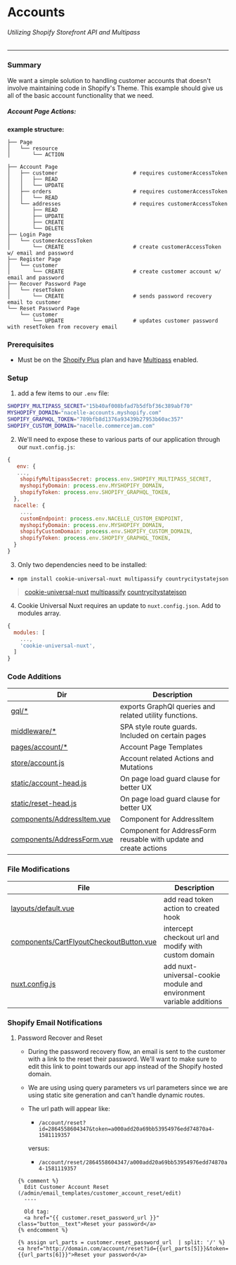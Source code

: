 # Accounts
###### Utilizing Shopify Storefront API and Multipass
---

### Summary
We want a simple solution to handling customer accounts that doesn't involve maintaining code in Shopify's Theme. This example should give us all of the basic account functionality that we need.

##### Account Page Actions:

**example structure:**
```tree
├── Page
│   └── resource
│       └── ACTION
```
```tree
├── Account Page
│   ├── customer                        # requires customerAccessToken
│   │   ├── READ 
│   │   └── UPDATE
│   ├── orders                          # requires customerAccessToken
│   │   └── READ
│   └── addresses                       # requires customerAccessToken
│       ├── READ
│       ├── UPDATE
│       ├── CREATE
│       └── DELETE
├── Login Page
│   └── customerAccessToken
│       └── CREATE                      # create customerAccessToken w/ email and password
├── Register Page
│   └── customer
│       └── CREATE                      # create customer account w/ email and password 
├── Recover Password Page
│   └── resetToken
│       └── CREATE                      # sends password recovery email to customer
└── Reset Password Page
    └── customer
        └── UPDATE                      # updates customer password with resetToken from recovery email
```

### Prerequisites
* Must be on the [Shopify Plus](https://www.shopify.com/plus/enterprise-ecommerce) plan and have [Multipass](https://help.shopify.com/en/api/reference/plus/multipass) enabled.

### Setup
1. add a few items to our `.env` file:
```sh
SHOPIFY_MULTIPASS_SECRET="15b40af008bfad7b5dfbf36c389abf70"
MYSHOPIFY_DOMAIN="nacelle-accounts.myshopify.com"
SHOPIFY_GRAPHQL_TOKEN="789bfb8d1376a93439b27953b60ac357"
SHOPIFY_CUSTOM_DOMAIN="nacelle.commercejam.com"
```
2. We'll need to expose these to various parts of our application through our `nuxt.config.js`:
```js
{
   env: {
   ...,
    shopifyMultipassSecret: process.env.SHOPIFY_MULTIPASS_SECRET,
    myshopifyDomain: process.env.MYSHOPIFY_DOMAIN,
    shopifyToken: process.env.SHOPIFY_GRAPHQL_TOKEN,
  },
  nacelle: {
    ...,
    customEndpoint: process.env.NACELLE_CUSTOM_ENDPOINT,
    myshopifyDomain: process.env.MYSHOPIFY_DOMAIN,
    shopifyCustomDomain: process.env.SHOPIFY_CUSTOM_DOMAIN,
    shopifyToken: process.env.SHOPIFY_GRAPHQL_TOKEN,
  }
}
```
3. Only two dependencies need to be installed:
* `npm install cookie-universal-nuxt multipassify countrycitystatejson`
> [cookie-universal-nuxt](https://github.com/microcipcip/cookie-universal/tree/master/packages/cookie-universal-nuxt)
> [multipassify](https://github.com/beaucoo/multipassify)
> [countrycitystatejson](https://github.com/khkwan0/countryCityStateJson)

4. Cookie Universal Nuxt requires an update to `nuxt.config.json`. Add to modules array.
```js
{
  modules: [
    ...,
    'cookie-universal-nuxt',
  ]
}
```

### Code Additions
| Dir | Description |
| ------ | ------ |
| [gql/*][DirGQL] | exports GraphQl queries and related utility functions. |
| [middleware/*][DirMID] | SPA style route guards. Included on certain pages |
| [pages/account/*][DirPG] | Account Page Templates |
| [store/account.js][DirST] | Account related Actions and Mutations |
| [static/account-head.js][DirAH] | On page load guard clause for better UX |
| [static/reset-head.js][DirRH] | On page load guard clause for better UX |
| [components/AddressItem.vue][DirAI] | Component for AddressItem |
| [components/AddressForm.vue][DirAF] | Component for AddressForm reusable with update and create actions |

### File Modifications
| File | Description |
| ------ | ------ |
| [layouts/default.vue][FiLD] | add read token action to created hook |
| [components/CartFlyoutCheckoutButton.vue][FiCC] | intercept checkout url and modify with custom domain |
| [nuxt.config.js][FiNC] | add nuxt-universal-cookie module and environment variable additions |


### Shopify Email Notifications
1. Password Recover and Reset
    * During the password recovery flow, an email is sent to the customer with a link to the reset their password. We'll want to make sure to edit this link to point towards our app instead of the Shopify hosted domain.
    * We are using using query parameters vs url parameters since we are using static site generation and can't handle dynamic routes.
    * The url path will appear like:
        * `/account/reset?id=2864558604347&token=a000add20a69bb53954976edd74870a4-1581119357`

        versus:
        * `/account/reset/2864558604347/a000add20a69bb53954976edd74870a4-1581119357`

    ```liquid
    {% comment %}
      Edit Customer Account Reset (/admin/email_templates/customer_account_reset/edit)
      ----

      Old tag:
      <a href="{{ customer.reset_password_url }}" class="button__text">Reset your password</a>
    {% endcomment %}

    {% assign url_parts = customer.reset_password_url  | split: '/' %}
    <a href="http://domain.com/account/reset?id={{url_parts[5]}}&token={{url_parts[6]}}">Reset your password</a>
    ```


   [DirGQL]: <https://github.com/getnacelle/nacelle-launch-tests/tree/master/nuxt-shopify-accounts/gql>
   [DirMID]: <https://github.com/getnacelle/nacelle-launch-tests/tree/master/nuxt-shopify-accounts/middleware>
   [DirPG]: <https://github.com/getnacelle/nacelle-launch-tests/tree/master/nuxt-shopify-accounts/pages/account>
   [DirST]: <https://github.com/getnacelle/nacelle-launch-tests/tree/master/nuxt-shopify-accounts/store/account.js>
   [DirAH]: <https://github.com/getnacelle/nacelle-launch-tests/tree/master/nuxt-shopify-accounts/static/account-head.js>
   [DirRH]: <https://github.com/getnacelle/nacelle-launch-tests/tree/master/nuxt-shopify-accounts/static/reset-head.js>
   [DirAI]: <https://github.com/getnacelle/nacelle-launch-tests/tree/master/nuxt-shopify-accounts/components/AddressItem.vue>
   [DirAF]: <https://github.com/getnacelle/nacelle-launch-tests/tree/master/nuxt-shopify-accounts/components/AddressForm.vue>
   [FiLD]: <https://github.com/getnacelle/nacelle-launch-tests/tree/master/nuxt-shopify-accounts/layouts/default.vue>
   [FiCC]: <https://github.com/getnacelle/nacelle-launch-tests/tree/master/nuxt-shopify-accounts/components/CartFlyoutCheckoutButton.vue>
   [FiNC]: <https://github.com/getnacelle/nacelle-launch-tests/tree/master/nuxt-shopify-accounts/nuxt.config.js>